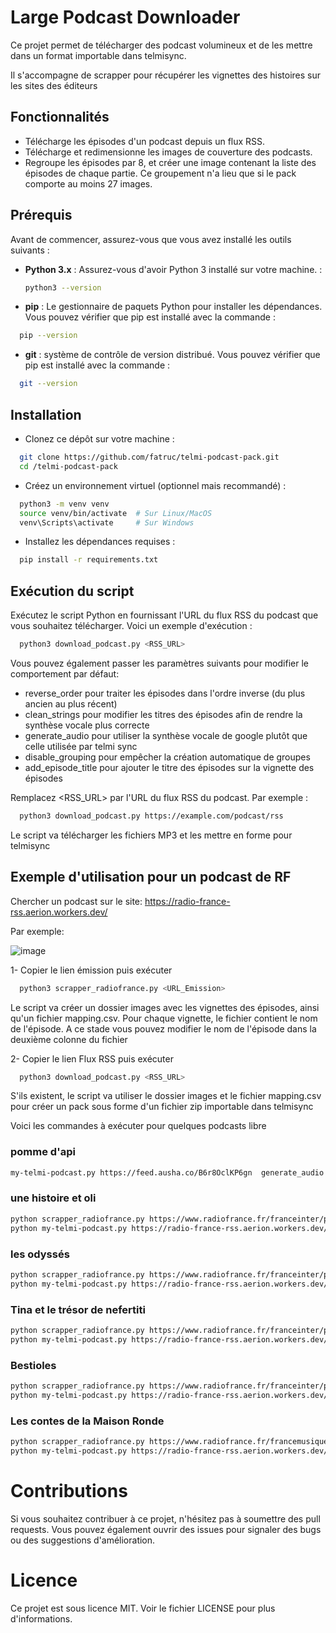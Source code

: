 # Large Podcast Downloader

Ce projet permet de télécharger des podcast volumineux et de les mettre dans un format importable dans telmisync.

Il s'accompagne de scrapper pour récupérer les vignettes des histoires sur les sites des éditeurs

## Fonctionnalités

- Télécharge les épisodes d'un podcast depuis un flux RSS.
- Télécharge et redimensionne les images de couverture des podcasts.
- Regroupe les épisodes par 8, et créer une image contenant la liste des épisodes de chaque partie. Ce groupement n'a lieu que si le pack comporte au moins 27 images.

## Prérequis

Avant de commencer, assurez-vous que vous avez installé les outils suivants :

- **Python 3.x** : Assurez-vous d'avoir Python 3 installé sur votre machine. :

  ```bash
  python3 --version
  ```
- **pip** : Le gestionnaire de paquets Python pour installer les dépendances. Vous pouvez vérifier que pip est installé avec la commande :
```bash
  pip --version
```

- **git** :  système de contrôle de version distribué. Vous pouvez vérifier que pip est installé avec la commande :
```bash
  git --version
```

## Installation

- Clonez ce dépôt sur votre machine :

```bash
  git clone https://github.com/fatruc/telmi-podcast-pack.git
  cd /telmi-podcast-pack
```

- Créez un environnement virtuel (optionnel mais recommandé) :

```bash
  python3 -m venv venv
  source venv/bin/activate  # Sur Linux/MacOS
  venv\Scripts\activate     # Sur Windows
```

- Installez les dépendances requises :

```bash
  pip install -r requirements.txt
```

## Exécution du script

Exécutez le script Python en fournissant l'URL du flux RSS du podcast que vous souhaitez télécharger. Voici un exemple d'exécution :

```bash
  python3 download_podcast.py <RSS_URL>
```

Vous pouvez également passer les paramètres suivants pour modifier le comportement par défaut:
- reverse_order pour traiter les épisodes dans l'ordre inverse (du plus ancien au plus récent)
- clean_strings pour modifier les titres des épisodes afin de rendre la synthèse vocale plus correcte
- generate_audio pour utiliser la synthèse vocale de google plutôt que celle utilisée par telmi sync
- disable_grouping pour empêcher la création automatique de groupes
- add_episode_title pour ajouter le titre des épisodes sur la vignette des épisodes

Remplacez <RSS_URL> par l'URL du flux RSS du podcast. Par exemple :

```bash
  python3 download_podcast.py https://example.com/podcast/rss
```

Le script va télécharger les fichiers MP3 et les mettre en forme pour telmisync

## Exemple d'utilisation pour un podcast de RF

Chercher un podcast sur le site: https://radio-france-rss.aerion.workers.dev/

Par exemple:

![image](https://github.com/user-attachments/assets/6e72f137-f598-490e-8cba-d045b1d03f49)

1- Copier le lien émission puis exécuter

```bash
  python3 scrapper_radiofrance.py <URL_Emission>
```

Le script va créer un dossier images avec les vignettes des épisodes, ainsi qu'un fichier mapping.csv. Pour chaque vignette, le fichier contient le nom de l'épisode. A ce stade vous pouvez modifier le nom de l'épisode dans la deuxième colonne du fichier

2- Copier le lien Flux RSS puis exécuter

```bash
  python3 download_podcast.py <RSS_URL>
```

S'ils existent, le script va utiliser le dossier images et le fichier mapping.csv pour créer un pack sous forme d'un fichier zip importable dans telmisync

Voici les commandes à exécuter pour quelques podcasts libre

### pomme d'api
```bash
my-telmi-podcast.py https://feed.ausha.co/B6r8OclKP6gn  generate_audio clean_strings add_episode_title reverse_order
```

### une histoire et oli
```bash
python scrapper_radiofrance.py https://www.radiofrance.fr/franceinter/podcasts/une-histoire-et-oli
python my-telmi-podcast.py https://radio-france-rss.aerion.workers.dev/rss/d555ed4e-dbe5-4908-912e-b3169f9ceede clean_strings generate_audio
```

### les odyssés
```bash
python scrapper_radiofrance.py https://www.radiofrance.fr/franceinter/podcasts/les-odyssees
python my-telmi-podcast.py https://radio-france-rss.aerion.workers.dev/rss/c361798b-d6e3-4282-ba0a-ebb051b9e424 clean_strings generate_audio
```

### Tina et le trésor de nefertiti
```bash
python scrapper_radiofrance.py https://www.radiofrance.fr/franceinter/podcasts/tina-et-le-tresor-de-nefertiti
python my-telmi-podcast.py https://radio-france-rss.aerion.workers.dev/rss/42dc42b4-ea66-4bbb-98a8-747807cfe7bf clean_strings generate_audio add_episode_title
```

### Bestioles
```bash
python scrapper_radiofrance.py https://www.radiofrance.fr/franceinter/podcasts/bestioles
python my-telmi-podcast.py https://radio-france-rss.aerion.workers.dev/rss/a80ecbd5-df3d-4c9d-bee7-4e3d9efc1974 clean_strings generate_audio add_episode_title
```

### Les contes de la Maison Ronde
```bash
python scrapper_radiofrance.py https://www.radiofrance.fr/francemusique/podcasts/les-contes-de-la-maison-ronde
python my-telmi-podcast.py https://radio-france-rss.aerion.workers.dev/rss/23f2bcb0-573c-4212-bfc4-28db078a0f44 clean_strings generate_audio
```

# Contributions
Si vous souhaitez contribuer à ce projet, n'hésitez pas à soumettre des pull requests. Vous pouvez également ouvrir des issues pour signaler des bugs ou des suggestions d'amélioration.

# Licence
Ce projet est sous licence MIT. Voir le fichier LICENSE pour plus d'informations.

